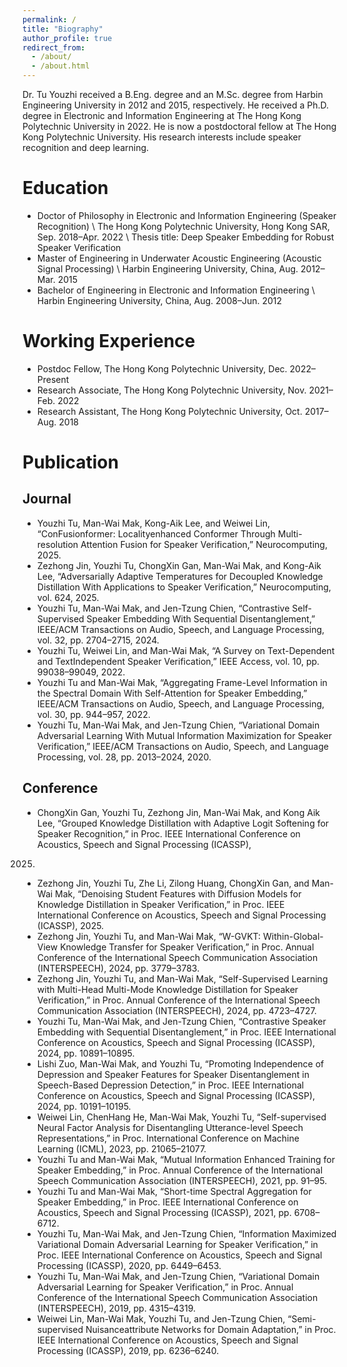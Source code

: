 ```yaml
---
permalink: /
title: "Biography"
author_profile: true
redirect_from: 
  - /about/
  - /about.html
---
```


Dr. Tu Youzhi received a B.Eng. degree and an M.Sc. degree from Harbin Engineering University in 2012 and 2015, respectively. He received a Ph.D. degree in Electronic and Information Engineering at The Hong Kong Polytechnic University in 2022. He is now a postdoctoral fellow at The Hong Kong Polytechnic University. His research interests include speaker recognition and deep learning.

Education
======
- Doctor of Philosophy in Electronic and Information Engineering (Speaker Recognition) \\
The Hong Kong Polytechnic University, Hong Kong SAR, Sep. 2018–Apr. 2022 \\
Thesis title: Deep Speaker Embedding for Robust Speaker Verification
- Master of Engineering in Underwater Acoustic Engineering (Acoustic Signal Processing) \\
Harbin Engineering University, China, Aug. 2012–Mar. 2015
- Bachelor of Engineering in Electronic and Information Engineering \\
Harbin Engineering University, China, Aug. 2008–Jun. 2012

Working Experience
======
- Postdoc Fellow, The Hong Kong Polytechnic University, Dec. 2022–Present
- Research Associate, The Hong Kong Polytechnic University, Nov. 2021–Feb. 2022
- Research Assistant, The Hong Kong Polytechnic University, Oct. 2017–Aug. 2018

Publication
======

Journal
------
- Youzhi Tu, Man-Wai Mak, Kong-Aik Lee, and Weiwei Lin, “ConFusionformer: Localityenhanced Conformer Through Multi-resolution Attention Fusion for Speaker Verification,” Neurocomputing, 2025.
- Zezhong Jin, Youzhi Tu, ChongXin Gan, Man-Wai Mak, and Kong-Aik Lee, “Adversarially Adaptive Temperatures for Decoupled Knowledge Distillation With Applications to
Speaker Verification,” Neurocomputing, vol. 624, 2025.
- Youzhi Tu, Man-Wai Mak, and Jen-Tzung Chien, “Contrastive Self-Supervised Speaker
Embedding With Sequential Disentanglement,” IEEE/ACM Transactions on Audio, Speech,
and Language Processing, vol. 32, pp. 2704–2715, 2024.
- Youzhi Tu, Weiwei Lin, and Man-Wai Mak, “A Survey on Text-Dependent and TextIndependent Speaker Verification,” IEEE Access, vol. 10, pp. 99038–99049, 2022.
- Youzhi Tu and Man-Wai Mak, “Aggregating Frame-Level Information in the Spectral
Domain With Self-Attention for Speaker Embedding,” IEEE/ACM Transactions on Audio,
Speech, and Language Processing, vol. 30, pp. 944–957, 2022.
- Youzhi Tu, Man-Wai Mak, and Jen-Tzung Chien, “Variational Domain Adversarial Learning With Mutual Information Maximization for Speaker Verification,” IEEE/ACM Transactions on Audio, Speech, and Language Processing, vol. 28, pp. 2013–2024, 2020.
   
Conference
------
- ChongXin Gan, Youzhi Tu, Zezhong Jin, Man-Wai Mak, and Kong Aik Lee, “Grouped
Knowledge Distillation with Adaptive Logit Softening for Speaker Recognition,” in Proc.
IEEE International Conference on Acoustics, Speech and Signal Processing (ICASSP),
2025.
- Zezhong Jin, Youzhi Tu, Zhe Li, Zilong Huang, ChongXin Gan, and Man-Wai Mak, “Denoising Student Features with Diffusion Models for Knowledge Distillation in Speaker
Verification,” in Proc. IEEE International Conference on Acoustics, Speech and Signal
Processing (ICASSP), 2025.
- Zezhong Jin, Youzhi Tu, and Man-Wai Mak, “W-GVKT: Within-Global-View Knowledge
Transfer for Speaker Verification,” in Proc. Annual Conference of the International Speech
Communication Association (INTERSPEECH), 2024, pp. 3779–3783.
- Zezhong Jin, Youzhi Tu, and Man-Wai Mak, “Self-Supervised Learning with Multi-Head
Multi-Mode Knowledge Distillation for Speaker Verification,” in Proc. Annual Conference of the International Speech Communication Association (INTERSPEECH), 2024, pp.
4723–4727.
- Youzhi Tu, Man-Wai Mak, and Jen-Tzung Chien, “Contrastive Speaker Embedding with
Sequential Disentanglement,” in Proc. IEEE International Conference on Acoustics, Speech
and Signal Processing (ICASSP), 2024, pp. 10891–10895.
- Lishi Zuo, Man-Wai Mak, and Youzhi Tu, “Promoting Independence of Depression and
Speaker Features for Speaker Disentanglement in Speech-Based Depression Detection,”
in Proc. IEEE International Conference on Acoustics, Speech and Signal Processing (ICASSP),
2024, pp. 10191–10195.
- Weiwei Lin, ChenHang He, Man-Wai Mak, Youzhi Tu, “Self-supervised Neural Factor
Analysis for Disentangling Utterance-level Speech Representations,” in Proc. International Conference on Machine Learning (ICML), 2023, pp. 21065–21077.
- Youzhi Tu and Man-Wai Mak, “Mutual Information Enhanced Training for Speaker Embedding,” in Proc. Annual Conference of the International Speech Communication Association (INTERSPEECH), 2021, pp. 91–95.
- Youzhi Tu and Man-Wai Mak, “Short-time Spectral Aggregation for Speaker Embedding,” in Proc. IEEE International Conference on Acoustics, Speech and Signal Processing
(ICASSP), 2021, pp. 6708–6712.
- Youzhi Tu, Man-Wai Mak, and Jen-Tzung Chien, “Information Maximized Variational
Domain Adversarial Learning for Speaker Verification,” in Proc. IEEE International Conference on Acoustics, Speech and Signal Processing (ICASSP), 2020, pp. 6449–6453.
- Youzhi Tu, Man-Wai Mak, and Jen-Tzung Chien, “Variational Domain Adversarial Learning for Speaker Verification,” in Proc. Annual Conference of the International Speech
Communication Association (INTERSPEECH), 2019, pp. 4315–4319.
- Weiwei Lin, Man-Wai Mak, Youzhi Tu, and Jen-Tzung Chien, “Semi-supervised Nuisanceattribute Networks for Domain Adaptation,” in Proc. IEEE International Conference on
Acoustics, Speech and Signal Processing (ICASSP), 2019, pp. 6236–6240.

